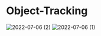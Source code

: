 # Object-Tracking
![2022-07-06 (2)](https://user-images.githubusercontent.com/85798077/177436933-4e4464b4-05a3-44f7-b474-6514534d79dd.png)
![2022-07-06 (1)](https://user-images.githubusercontent.com/85798077/177436944-36a11007-81a7-4045-b45a-fb1ea598a283.png)
